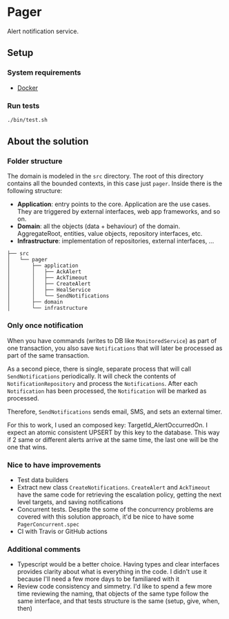 # Pager
Alert notification service.

## Setup
### System requirements
- [Docker](https://www.docker.com/products/docker-desktop)

### Run tests
```sh
./bin/test.sh
```

## About the solution
### Folder structure
The domain is modeled in the `src` directory. The root of this directory contains all the bounded contexts, in this case just `pager`. Inside there is the following structure:
- **Application**: entry points to the core. Application are the use cases. They are triggered by external interfaces, web app frameworks, and so on.
- **Domain**: all the objects (data + behaviour) of the domain. AggregateRoot, entities, value objects, repository interfaces, etc.
- **Infrastructure**: implementation of repositories, external interfaces, ...

```
├── src
│   └── pager
│       ├── application
│       │   ├── AckAlert
│       │   ├── AckTimeout
│       │   ├── CreateAlert
│       │   ├── HealService
│       │   └── SendNotifications
│       ├── domain
│       └── infrastructure
```

### Only once notification
When you have commands (writes to DB like `MonitoredService`) as part of one transaction, you also save `Notifications` that will later be processed as part of the same transaction.

As a second piece, there is single, separate process that will call `SendNotifications` periodically. It will check the contents of `NotificationRepository` and process the `Notifications`. After each `Notification` has been processed, the `Notification` will be marked as processed.

Therefore, `SendNotifications` sends email, SMS, and sets an external timer.

For this to work, I used an composed key: TargetId_AlertOccurredOn. I expect an atomic consistent UPSERT by this key to the database. This way if 2 same or different alerts arrive at the same time, the last one will be the one that wins.

### Nice to have improvements
- Test data builders
- Extract new class `CreateNotifications`. `CreateAlert` and `AckTimeout` have the same code for retrieving the escalation policy, getting the next level targets, and saving notifications
- Concurrent tests. Despite the some of the concurrency problems are covered with this solution approach, it'd be nice to have some `PagerConcurrent.spec`
- CI with Travis or GitHub actions

### Additional comments
- Typescript would be a better choice. Having types and clear interfaces provides clarity about what is everything in the code. I didn't use it because I'll need a few more days to be familiared with it
- Review code consistency and simmetry. I'd like to spend a few more time reviewing the naming, that objects of the same type follow the same interface, and that tests structure is the same (setup, give, when, then)